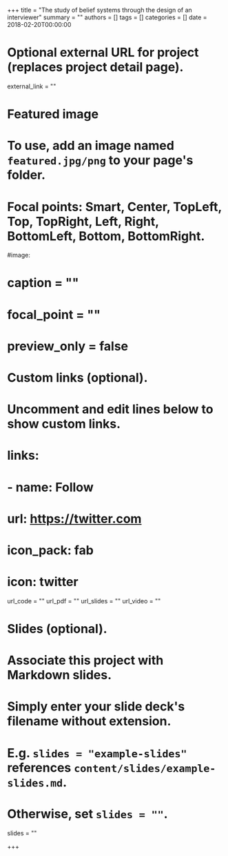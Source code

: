 +++
title = "The study of belief systems through the design of an interviewer"
summary = ""
authors = []
tags = []
categories = []
date = 2018-02-20T00:00:00

# Optional external URL for project (replaces project detail page).
external_link = ""

# Featured image
# To use, add an image named `featured.jpg/png` to your page's folder.
# Focal points: Smart, Center, TopLeft, Top, TopRight, Left, Right, BottomLeft, Bottom, BottomRight.
#image:
#  caption = ""
#  focal_point = ""
#  preview_only = false

# Custom links (optional).
#   Uncomment and edit lines below to show custom links.
# links:
# - name: Follow
#   url: https://twitter.com
#   icon_pack: fab
#   icon: twitter

url_code = ""
url_pdf = ""
url_slides = ""
url_video = ""

# Slides (optional).
#   Associate this project with Markdown slides.
#   Simply enter your slide deck's filename without extension.
#   E.g. `slides = "example-slides"` references `content/slides/example-slides.md`.
#   Otherwise, set `slides = ""`.
slides = ""

+++